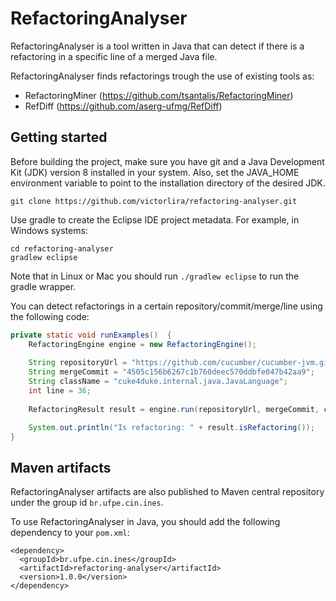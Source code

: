 # RefactoringAnalyser

RefactoringAnalyser is a tool written in Java that can detect if there is a 
refactoring in a specific line of a merged Java file.

RefactoringAnalyser finds  refactorings trough the use of existing tools as:
* RefactoringMiner (https://github.com/tsantalis/RefactoringMiner)
* RefDiff (https://github.com/aserg-ufmg/RefDiff)


## Getting started

Before building the project, make sure you have git and a Java Development Kit (JDK) version 8 installed in your system. Also, set the JAVA_HOME environment variable to point to the installation directory of the desired JDK.

```
git clone https://github.com/victorlira/refactoring-analyser.git
```

Use gradle to create the Eclipse IDE project metadata. For example, in Windows systems:

```
cd refactoring-analyser
gradlew eclipse
```

Note that in Linux or Mac you should run `./gradlew eclipse` to run the gradle wrapper.

You can detect refactorings in a certain repository/commit/merge/line using the following code:

```java
private static void runExamples()  {
    RefactoringEngine engine = new RefactoringEngine();
    
    String repositoryUrl = "https://github.com/cucumber/cucumber-jvm.git";
    String mergeCommit = "4505c156b6267c1b760deec570ddbfe047b42aa9";
    String className = "cuke4duke.internal.java.JavaLanguage";
    int line = 36;
    
    RefactoringResult result = engine.run(repositoryUrl, mergeCommit, className , line);

    System.out.println("Is refactoring: " + result.isRefactoring());
}
```

## Maven artifacts

RefactoringAnalyser artifacts are also published to Maven central repository under the group id `br.ufpe.cin.ines`.

To use RefactoringAnalyser in Java, you should add the following dependency to your `pom.xml`:

```
<dependency>
  <groupId>br.ufpe.cin.ines</groupId>
  <artifactId>refactoring-analyser</artifactId>
  <version>1.0.0</version>
</dependency>
```
